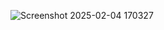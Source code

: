 ![Screenshot 2025-02-04 170327](https://github.com/user-attachments/assets/0ba40d44-6ec3-4cef-970f-fc67cb22c3b8)
